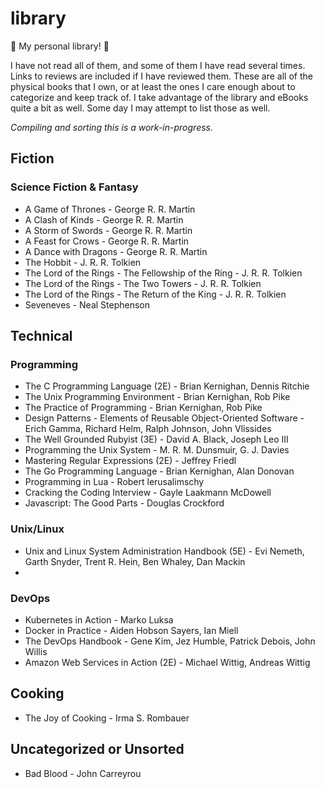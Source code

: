 # library
:book: My personal library! :book:

I have not read all of them, and some of them I have read several times. Links
to reviews are included if I have reviewed them. These are all of the physical
books that I own, or at least the ones I care enough about to categorize and
keep track of. I take advantage of the library and eBooks quite a bit as well.
Some day I may attempt to list those as well.


*Compiling and sorting this is a work-in-progress.*

## Fiction

### Science Fiction & Fantasy
- A Game of Thrones - George R. R. Martin
- A Clash of Kinds - George R. R. Martin
- A Storm of Swords - George R. R. Martin
- A Feast for Crows - George R. R. Martin
- A Dance with Dragons - George R. R. Martin
- The Hobbit - J. R. R. Tolkien
- The Lord of the Rings - The Fellowship of the Ring - J. R. R. Tolkien
- The Lord of the Rings - The Two Towers - J. R. R. Tolkien
- The Lord of the Rings - The Return of the King - J. R. R. Tolkien
- Seveneves - Neal Stephenson

## Technical

### Programming

- The C Programming Language (2E) - Brian Kernighan, Dennis Ritchie
- The Unix Programming Environment - Brian Kernighan, Rob Pike
- The Practice of Programming - Brian Kernighan, Rob Pike
- Design Patterns - Elements of Reusable Object-Oriented Software - Erich
  Gamma, Richard Helm, Ralph Johnson, John Vlissides
- The Well Grounded Rubyist (3E) - David A. Black, Joseph Leo III
- Programming the Unix System - M. R. M. Dunsmuir, G. J. Davies
- Mastering Regular Expressions (2E) - Jeffrey Friedl
- The Go Programming Language - Brian Kernighan, Alan Donovan
- Programming in Lua - Robert lerusalimschy
- Cracking the Coding Interview - Gayle Laakmann McDowell
- Javascript: The Good Parts - Douglas Crockford

### Unix/Linux

- Unix and Linux System Administration Handbook (5E) - Evi Nemeth, Garth
  Snyder, Trent R. Hein, Ben Whaley, Dan Mackin
- 

### DevOps

- Kubernetes in Action - Marko Luksa
- Docker in Practice - Aiden Hobson Sayers, Ian Miell
- The DevOps Handbook - Gene Kim, Jez Humble, Patrick Debois, John Willis
- Amazon Web Services in Action (2E) - Michael Wittig, Andreas Wittig

## Cooking

- The Joy of Cooking - Irma S. Rombauer

## Uncategorized or Unsorted

- Bad Blood - John Carreyrou
